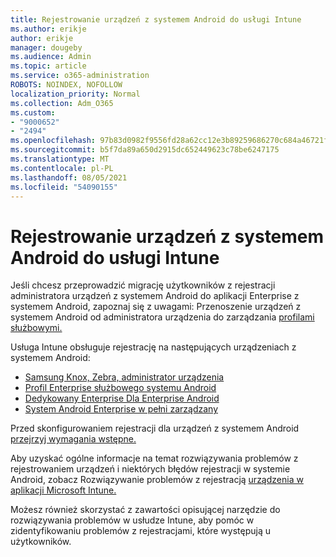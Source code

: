 ```yaml
---
title: Rejestrowanie urządzeń z systemem Android do usługi Intune
ms.author: erikje
author: erikje
manager: dougeby
ms.audience: Admin
ms.topic: article
ms.service: o365-administration
ROBOTS: NOINDEX, NOFOLLOW
localization_priority: Normal
ms.collection: Adm_O365
ms.custom:
- "9000652"
- "2494"
ms.openlocfilehash: 97b83d0982f9556fd28a62cc12e3b89259686270c684a46721f0ef3d683e5ae6
ms.sourcegitcommit: b5f7da89a650d2915dc652449623c78be6247175
ms.translationtype: MT
ms.contentlocale: pl-PL
ms.lasthandoff: 08/05/2021
ms.locfileid: "54090155"
---
```

# <a name="enrolling-android-devices-into-intune"></a>Rejestrowanie urządzeń z systemem Android do usługi Intune

Jeśli chcesz przeprowadzić migrację użytkowników z rejestracji administratora urządzeń z systemem Android do aplikacji Enterprise z systemem Android, zapoznaj się z uwagami: Przenoszenie urządzeń z systemem Android od administratora urządzenia do zarządzania [profilami służbowymi.](https://docs.microsoft.com/mem/intune/enrollment/android-move-device-admin-work-profile)

Usługa Intune obsługuje rejestrację na następujących urządzeniach z systemem Android:  

- [Samsung Knox, Zebra, administrator urządzenia](https://docs.microsoft.com/mem/intune/enrollment/android-enroll-device-administrator)
- [Profil Enterprise służbowego systemu Android](https://docs.microsoft.com/mem/intune/enrollment/android-enterprise-overview)
- [Dedykowany Enterprise Dla Enterprise Android](https://docs.microsoft.com/mem/intune/enrollment/android-dedicated-devices-fully-managed-enroll)
- [System Android Enterprise w pełni zarządzany](https://docs.microsoft.com/mem/intune/enrollment/android-fully-managed-enroll)

Przed skonfigurowaniem rejestracji dla urządzeń z systemem Android [przejrzyj wymagania wstępne.](https://docs.microsoft.com/intune/enrollment/android-enroll)  

Aby uzyskać ogólne informacje na temat rozwiązywania problemów z rejestrowaniem urządzeń i niektórych błędów rejestracji w systemie Android, zobacz Rozwiązywanie problemów z rejestracją [urządzenia w aplikacji Microsoft Intune.](https://docs.microsoft.com/mem/intune/enrollment/troubleshoot-android-enrollment)

Możesz również skorzystać z zawartości opisującej narzędzie do rozwiązywania problemów w usłudze Intune, aby pomóc w zidentyfikowaniu problemów z rejestracjami, które występują u użytkowników.
